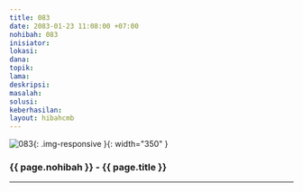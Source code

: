 ```yaml
---
title: 083
date: 2083-01-23 11:08:00 +07:00
nohibah: 083
inisiator: 
lokasi: 
dana: 
topik: 
lama: 
deskripsi: 
masalah: 
solusi: 
keberhasilan: 
layout: hibahcmb
---
```


![083](/static/img/hibahcmb/083.png){: .img-responsive }{: width="350" }

### {{ page.nohibah }} - {{ page.title }}

---
